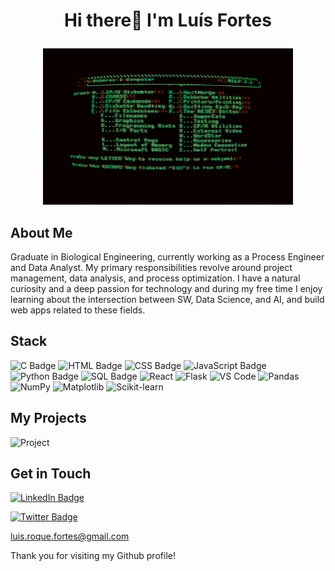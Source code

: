 # <p align="center">Hi there👋 I'm Luís Fortes</p> 
<p align="center">
   <img src="https://github.com/0xfortes/0xFortes/blob/main/EHil.gif" width="400px" height="250px">
</p>

## About Me

Graduate in Biological Engineering, currently working as a Process Engineer and Data Analyst. My primary responsibilities revolve around project management, data analysis, and process optimization. I have a natural curiosity and a deep passion for technology and during my free time I enjoy learning about the intersection between SW, Data Science, and AI, and build web apps related to these fields.

## Stack

![C Badge](https://img.shields.io/badge/-C-A8B9CC?style=flat-square&logo=c&logoColor=white) ![HTML Badge](https://img.shields.io/badge/-HTML-E34F26?style=flat-square&logo=html5&logoColor=white) ![CSS Badge](https://img.shields.io/badge/-CSS-1572B6?style=flat-square&logo=css3&logoColor=white) ![JavaScript Badge](https://img.shields.io/badge/-JavaScript-F7DF1E?style=flat-square&logo=javascript&logoColor=black) ![Python Badge](https://img.shields.io/badge/-Python-3776AB?style=flat-square&logo=python&logoColor=white) ![SQL Badge](https://img.shields.io/badge/-SQL-4479A1?style=flat-square&logo=sql&logoColor=white) ![React](https://img.shields.io/badge/-React-4479A1?style=flat-square&logo=react&logoColor=white) ![Flask](https://img.shields.io/badge/-Flask-4479A1?style=flat-square&logo=flask&logoColor=white) ![VS Code](https://img.shields.io/badge/-VS%20Code-3776AB?style=flat-square&logo=visual-studio-code&logoColor=white) ![Pandas](https://img.shields.io/badge/-Pandas-150458?style=flat-square&logo=pandas&logoColor=white) ![NumPy](https://img.shields.io/badge/NumPy-013243?style=flat-square&logo=numpy&logoColor=white) ![Matplotlib](https://img.shields.io/badge/Matplotlib-013243?style=flat-square&logo=Matplotlib&logoColor=white) ![Scikit-learn](https://img.shields.io/badge/Scikit--learn-F7931E?style=flat-square&logo=scikit-learn&logoColor=white)








## My Projects



![Project](https://github.com/[YourUsername]/[YourUsername]/blob/main/project.gif "Project")

## Get in Touch

[![LinkedIn Badge](https://img.shields.io/badge/-Luís%20Fortes-blue?style=flat-square&logo=Linkedin&logoColor=white&link=https://www.linkedin.com/in/luis-roque-fortes/)](https://www.linkedin.com/in/luis-roque-fortes)

[![Twitter Badge](https://img.shields.io/badge/-Roque-blue?style=flat-square&logo=twitter&logoColor=white&link=[YourTwitterURL])](https://twitter.com/@graham_pf/)

luis.roque.fortes@gmail.com

Thank you for visiting my Github profile!


